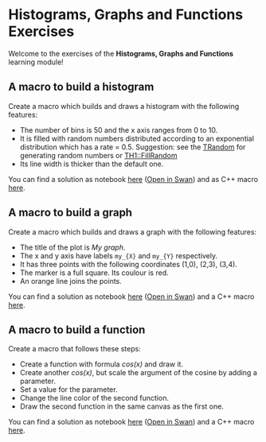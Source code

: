 # Histograms, Graphs and Functions Exercises

Welcome to the exercises of the **Histograms, Graphs and Functions** learning module!

## A macro to build a histogram
Create a macro which builds and draws a histogram with the following features:
- The number of bins is 50 and the x axis ranges from 0 to 10.
- It is filled with random numbers distributed according to an exponential distribution which has a rate = 0.5.
  Suggestion: see the [TRandom](https://root.cern.ch/doc/master/classTRandom.html) for generating random numbers or
  [TH1::FillRandom](https://root.cern.ch/doc/master/classTH1.html#random-numbers)
- Its line width is thicker than the default one.


You can find a solution as notebook [here](SimpleHistogram.ipynb) ([Open in Swan](https://cern.ch/swanserver/cgi-bin/go?projurl=https://raw.githubusercontent.com/root-project/training/master/SummerStudentCourse/2022/Exercises/HistogramsGraphsFunctions/SimpleHistogram.ipynb)) and as C++ macro [here](SimpleHistogram.C).

## A macro to build a graph
Create a macro which builds and draws a graph with the following features:
- The title of the plot is *My graph*.
- The x and y axis have labels `my_{X}` and `my_{Y}` respectively.
- It has three points with the following coordinates (1,0), (2,3), (3,4).
- The marker is a full square. Its coulour is red.
- An orange line joins the points.

You can find a solution as notebook [here](SimpleGraph.ipynb) ([Open in Swan](https://cern.ch/swanserver/cgi-bin/go?projurl=https://raw.githubusercontent.com/root-project/training/master/SummerStudentCourse/2022/Exercises/HistogramsGraphsFunctions/SimpleGraph.ipynb)) and a C++ macro [here](SimpleGraph.C).

## A macro to build a function
Create a macro that follows these steps:
- Create a function with formula *cos(x)* and draw it.
- Create another *cos(x)*, but scale the argument of the cosine by adding a parameter.
- Set a value for the parameter.
- Change the line color of the second function.
- Draw the second function in the same canvas as the first one.

You can find a solution as notebook [here](SimpleFunction.ipynb) ([Open in Swan](https://cern.ch/swanserver/cgi-bin/go?projurl=https://raw.githubusercontent.com/root-project/training/master/SummerStudentCourse/2022/Exercises/HistogramsGraphsFunctions/SimpleFunction.ipynb)) and a C++ macro [here](SimpleFunction.C).
